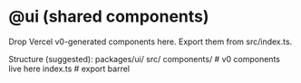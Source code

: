 # @ui (shared components)

Drop Vercel v0-generated components here. Export them from src/index.ts.

Structure (suggested):
packages/ui/
  src/
    components/   # v0 components live here
    index.ts      # export barrel

